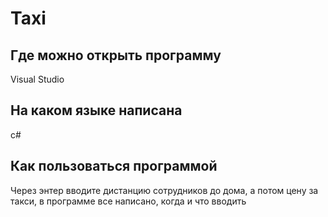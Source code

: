 # Taxi
## Где можно открыть программу 
Visual Studio
## На каком языке написана 
c#
## Как пользоваться программой
Через энтер вводите дистанцию сотрудников до дома, а потом цену за такси, в программе все написано, когда и что вводить 
